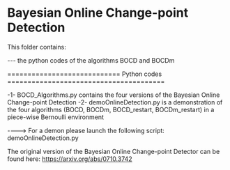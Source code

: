 # Bayesian Online Change-point Detection

This folder contains:

 --- the python codes of the algorithms BOCD and BOCDm
 

============================ Python codes =======================================

 -1- BOCD_Algorithms.py contains the four versions of the Bayesian Online Change-point Detection
 -2- demoOnlineDetection.py is a demonstration of the four algorithms (BOCD, BOCDm, BOCD_restart, BOCDm_restart)
	in a piece-wise Bernoulli environment
	
----> For a demon please launch the following script: demoOnlineDetection.py

The original version of the Bayesian Online Change-point Detector can be found here: https://arxiv.org/abs/0710.3742

